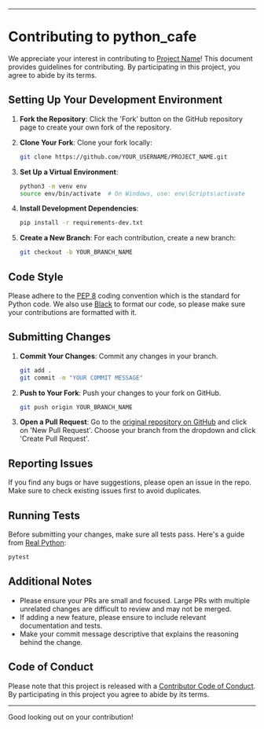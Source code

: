 

---

# Contributing to python_cafe

We appreciate your interest in contributing to [Project Name](https://github.com/drbess/python_cafe)! This document provides guidelines for contributing. By participating in this project, you agree to abide by its terms.

## Setting Up Your Development Environment

1. **Fork the Repository**: Click the 'Fork' button on the GitHub repository page to create your own fork of the repository.

2. **Clone Your Fork**: Clone your fork locally:
   ```bash
   git clone https://github.com/YOUR_USERNAME/PROJECT_NAME.git
   ```

3. **Set Up a Virtual Environment**:
   ```bash
   python3 -m venv env
   source env/bin/activate  # On Windows, use: env\Scripts\activate
   ```

4. **Install Development Dependencies**:
   ```bash
   pip install -r requirements-dev.txt
   ```

5. **Create a New Branch**: For each contribution, create a new branch:
   ```bash
   git checkout -b YOUR_BRANCH_NAME
   ```

## Code Style

Please adhere to the [PEP 8](https://www.python.org/dev/peps/pep-0008/) coding convention which is the standard for Python code. We also use [Black](https://github.com/psf/black) to format our code, so please make sure your contributions are formatted with it.

## Submitting Changes

1. **Commit Your Changes**: Commit any changes in your branch.
   ```bash
   git add .
   git commit -m "YOUR COMMIT MESSAGE"
   ```

2. **Push to Your Fork**: Push your changes to your fork on GitHub.
   ```bash
   git push origin YOUR_BRANCH_NAME
   ```

3. **Open a Pull Request**: Go to the [original repository on GitHub](https://github.com/drbess/python_cafe) and click on 'New Pull Request'. Choose your branch from the dropdown and click 'Create Pull Request'.

## Reporting Issues

If you find any bugs or have suggestions, please open an issue in the repo. Make sure to check existing issues first to avoid duplicates.

## Running Tests

Before submitting your changes, make sure all tests pass. Here's a guide from [Real Python](https://realpython.com/pytest-python-testing/):

```bash
pytest
```

## Additional Notes

- Please ensure your PRs are small and focused. Large PRs with multiple unrelated changes are difficult to review and may not be merged.
- If adding a new feature, please ensure to include relevant documentation and tests.
- Make your commit message descriptive that explains the reasoning behind the change.

## Code of Conduct

Please note that this project is released with a [Contributor Code of Conduct](CODE_OF_CONDUCT.md). By participating in this project you agree to abide by its terms.

---

Good looking out on your contribution! 
